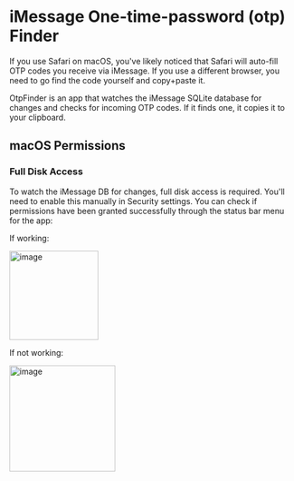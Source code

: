 # iMessage One-time-password (otp) Finder

If you use Safari on macOS, you've likely noticed that Safari will auto-fill OTP codes you receive via iMessage. If you use a different browser, you need to go find the code yourself and copy+paste it.

OtpFinder is an app that watches the iMessage SQLite database for changes and checks for incoming OTP codes. If it finds one, it copies it to your clipboard.


## macOS Permissions

### Full Disk Access
To watch the iMessage DB for changes, full disk access is required. You'll need to enable this manually in Security settings. You can check if permissions have been granted successfully through the status bar menu for the app:

If working:

<img width="157" alt="image" src="https://user-images.githubusercontent.com/25035271/179367742-4789f164-bf39-4a3a-80af-77771479bed8.png">


If not working:

<img width="187" alt="image" src="https://user-images.githubusercontent.com/25035271/179367867-b363acc2-2c1d-4732-bd6a-26cbdebfc1a4.png">
